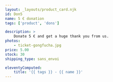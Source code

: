 ```yaml
---
layout: _layouts/product_card.njk
id: Don5
name: 5 € donation
tags: ['product', 'dons']

description: >
    Donate 5 € and get a huge thank you from us.
photos:
    - ticket-gongfucha.jpg
price: 5.00
stock: 30
shipping_type: sans_envoi

eleventyComputed:
    title: '{{ tags }} - {{ name }}'
---
```

